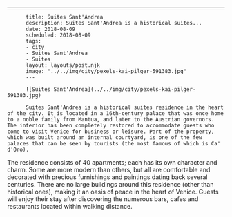 ---
          title: Suites Sant'Andrea
          description: Suites Sant'Andrea is a historical suites...
          date: 2018-08-09
          scheduled: 2018-08-09
          tags:
          - city
          - Suites Sant'Andrea
          - Suites
          layout: layouts/post.njk
          image: "../../img/city/pexels-kai-pilger-591383.jpg"
          ---
          
          ![Suites Sant'Andrea](../../img/city/pexels-kai-pilger-591383.jpg)
          
          Suites Sant'Andrea is a historical suites residence in the heart of the city. It is located in a 16th-century palace that was once home to a noble family from Mantua, and later to the Austrian governors. The interior has been completely restored to accommodate guests who come to visit Venice for business or leisure. Part of the property, which was built around an internal courtyard, is one of the few palaces that can be seen by tourists (the most famous of which is Ca' d'Oro).

The residence consists of 40 apartments; each has its own character and charm. Some are more modern than others, but all are comfortable and decorated with precious furnishings and paintings dating back several centuries. There are no large buildings around this residence (other than historical ones), making it an oasis of peace in the heart of Venice. Guests will enjoy their stay after discovering the numerous bars, cafes and restaurants located within walking distance.